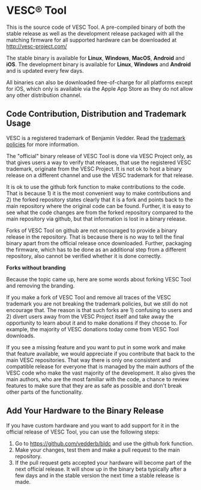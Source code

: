 # VESC® Tool

This is the source code of VESC Tool. A pre-compiled binary of both the stable release as well as the development release packaged with all the matching firmware for all supported hardware can be downloaded at http://vesc-project.com/

The stable binary is available for **Linux**, **Windows**, **MacOS**, **Android** and **iOS**. The development binary is available for **Linux**, **Windows** and **Android** and is updated every few days.

All binaries can also be downloaded free-of-charge for all platforms except for iOS, which only is available via the Apple App Store as they do not allow any other distribution channel.

## Code Contribution, Distribution and Trademark Usage

VESC is a registered trademark of Benjamin Vedder. Read the [trademark policies](https://vesc-project.com/trademark_policies) for more information.

The "official" binary release of VESC Tool is done via VESC Project only, as that gives users a way to verify that releases, that use the registered VESC trademark, originate from the VESC Project. It is not ok to host a binary release on a different channel and use the VESC trademark for that release.

It is ok to use the github fork function to make contributions to the code. That is because 1) it is the most convenient way to make contributions and 2) the forked repository states clearly that it is a fork and points back to the main repository where the original code can be found. Further, it is easy to see what the code changes are from the forked repository compared to the main repository via github, but that information is lost in a binary release.

Forks of VESC Tool on github are not encouraged to provide a binary release in the repository. That is because there is no way to tell the final binary apart from the official release once downloaded. Further, packaging the firmware, which has to be done as an additional step from a different repository, also cannot be verified whether it is done correctly.

**Forks without branding**  

Because the topic came up, here are some words about forking VESC Tool and removing the branding.  

If you make a fork of VESC Tool and remove all traces of the VESC trademark you are not breaking the trademark policies, but we still do not encourage that. The reason is that such forks are 1) confusing to users and 2) divert users away from the VESC Project itself and take away the opportunity to learn about it and to make donations if they choose to. For example, the majority of VESC donations today come from VESC Tool downloads.  

If you see a missing feature and you want to put in some work and make that feature available, we would appreciate if you contribute that back to the main VESC repositories. That way there is only one consistent and compatible release for everyone that is managed by the main authors of the VESC code who make the vast majority of the development. It also gives the main authors, who are the most familiar with the code, a chance to review features to make sure that they are as safe as possible and don't break other parts of the functionality.

## Add Your Hardware to the Binary Release

If you have custom hardware and you want to add support for it in the official release of VESC Tool, you can use the following steps:

1) Go to https://github.com/vedderb/bldc and use the github fork function.  
2) Make your changes, test them and make a pull request to the main repository.  
3) If the pull request gets accepted your hardware will become part of the next official release. It will show up in the binary beta typically after a few days and in the stable version the next time a stable release is made.

